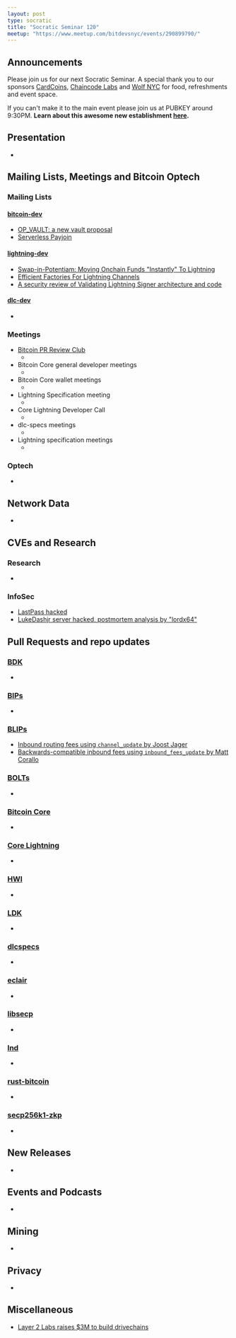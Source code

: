 ```yaml
---
layout: post
type: socratic
title: "Socratic Seminar 120"
meetup: "https://www.meetup.com/bitdevsnyc/events/290899790/"
---
```


## Announcements
Please join us for our next Socratic Seminar. A special thank you to our sponsors [CardCoins](https://cardcoins.co), [Chaincode Labs](https://chaincode.com) and [Wolf NYC](https://wolfnyc.com) for food, refreshments and event space.

If you can't make it to the main event please join us at PUBKEY around 9:30PM. **Learn about this awesome new establishment [here](https://ny.eater.com/2022/12/13/23494423/pubkey-opening-manhattan-bitcoin-bar).**

## Presentation
-

## Mailing Lists, Meetings and Bitcoin Optech
### Mailing Lists
#### [bitcoin-dev](https://lists.linuxfoundation.org/pipermail/bitcoin-dev)

- [OP_VAULT: a new vault proposal](https://lists.linuxfoundation.org/pipermail/bitcoin-dev/2023-January/021318.html) 
- [Serverless Payjoin](https://lists.linuxfoundation.org/pipermail/bitcoin-dev/2023-January/021364.html)

#### [lightning-dev](https://lists.linuxfoundation.org/pipermail/lightning-dev)

- [Swap-in-Potentiam: Moving Onchain Funds "Instantly" To Lightning](https://lists.linuxfoundation.org/pipermail/lightning-dev/2023-January/003810.html)
- [Efficient Factories For Lightning Channels](https://lists.linuxfoundation.org/pipermail/lightning-dev/2023-January/003827.html)
- [A security review of Validating Lightning Signer architecture and code](https://lists.linuxfoundation.org/pipermail/lightning-dev/2023-January/003829.html)

#### [dlc-dev](https://mailmanlists.org/pipermail/dlc-dev)
-

### Meetings
- [Bitcoin PR Review Club](https://bitcoincore.reviews)
    - <!--- TODO replace: [25574 Improve error handling when VerifyDB fails due to insufficient dbcache (validation)](https://bitcoincore.reviews/25574) --->
- Bitcoin Core general developer meetings
    - <!--- TODO replace: [December 1st](https://www.erisian.com.au/bitcoin-core-dev/log-2022-12-01.html#255) --->
- Bitcoin Core wallet meetings
    - <!--- TODO replace: [December 2nd](https://www.erisian.com.au/bitcoin-core-dev/log-2022-12-02.html#313) --->
- Lightning Specification meeting
    - <!--- TODO replace: [December 5th](https://github.com/lightning/bolts/issues/1046) --->
- Core Lightning Developer Call
    - <!--- TODO replace: [September 20th](https://diyhpl.us/wiki/transcripts/c-lightning/2021-09-20-developer-call/) --->
- dlc-specs meetings
    - <!--- TODO replace: [October 5th](https://github.com/discreetlogcontracts/dlcspecs/pull/175) --->
- Lightning specification meetings
    - <!--- TODO replace: [October 11th](https://github.com/lightningnetwork/lightning-rfc/issues/920) --->

### Optech
- <!--- TODO replace: [Newsletter #229](https://bitcoinops.org/en/newsletters/2022/12/07/), [audio recap](https://twitter.com/bitcoinoptech/status/1600867081225764864) --->

## Network Data
-

## CVEs and Research
### Research
-

### InfoSec

- [LastPass hacked](https://blog.lastpass.com/2022/12/notice-of-recent-security-incident/)
- [LukeDashjr server hacked, postmortem analysis by "lordx64"](https://lordx64.medium.com/multiple-linux-backdoors-discovered-targeting-bitcoin-core-developer-technical-analysis-793f8491f561)


## Pull Requests and repo updates
### [BDK](https://github.com/bitcoindevkit/bdk)
-

### [BIPs](https://github.com/bitcoin/bips)
-

### [BLIPs](https://github.com/lightning/blips)

- [Inbound routing fees using `channel_update` by Joost Jager](https://github.com/lightning/blips/pull/18)
- [Backwards-compatible inbound fees using `inbound_fees_update` by Matt Corallo](https://github.com/lightning/blips/pull/22)


### [BOLTs](https://github.com/lightningnetwork/lightning-rfc)
-

### [Bitcoin Core](https://github.com/bitcoin/bitcoin)
-

### [Core Lightning](https://github.com/ElementsProject/lightning)
-

### [HWI](https://github.com/bitcoin-core/HWI)
-

### [LDK](https://github.com/lightningdevkit/rust-lightning)
-

### [dlcspecs](https://github.com/discreetlogcontracts/dlcspecs)
-

### [eclair](https://github.com/ACINQ/eclair/)
-

### [libsecp](https://github.com/bitcoin-core/secp256k1)
-

### [lnd](https://github.com/lightningnetwork/lnd)
-

### [rust-bitcoin](https://github.com/rust-bitcoin/rust-bitcoin)
-

### [secp256k1-zkp](https://github.com/ElementsProject/secp256k1-zkp)
-


## New Releases
-

## Events and Podcasts
-

## Mining
-

## Privacy
-

## Miscellaneous

- [Layer 2 Labs raises $3M to build drivechains](https://www.coindesk.com/tech/2022/12/20/bitcoin-development-company-layer-2-labs-raises-3m-to-bring-drivechains-to-network/)
